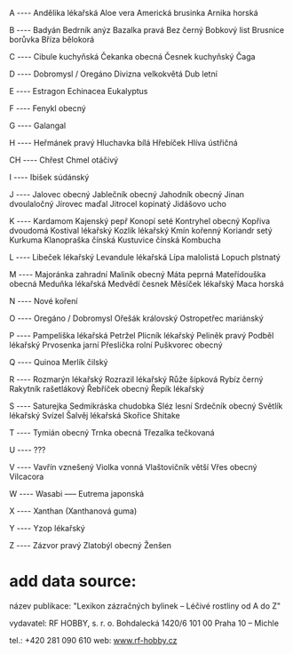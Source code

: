 A ----
    Andělika lékařská
    Aloe vera
    Americká brusinka
    Arnika horská


B ----
    Badyán
    Bedrník anýz
    Bazalka pravá
    Bez černý
    Bobkový list
    Brusnice borůvka
    Bříza bělokorá


C ----
    Cibule kuchyňská
    Čekanka obecná
    Česnek kuchyňský
    Čaga


D ----
    Dobromysl / Oregáno
    Divizna velkokvětá
    Dub letní


E ----
    Estragon
    Echinacea
    Eukalyptus


F ----
    Fenykl obecný


G ----
    Galangal


H ----
    Heřmánek pravý
    Hluchavka bílá
    Hřebíček
    Hlíva ústřičná


CH ----
    Chřest
    Chmel otáčivý


I ----
    Ibišek súdánský


J ----
    Jalovec obecný
    Jablečník obecný
    Jahodník obecný
    Jinan dvoulaločný
    Jírovec maďal
    Jitrocel kopinatý
    Jidášovo ucho


K ----
    Kardamom
    Kajenský pepř
    Konopí seté
    Kontryhel obecný
    Kopřiva dvoudomá
    Kostival lékařský
    Kozlík lékařský
    Kmín kořenný
    Koriandr setý
    Kurkuma
    Klanopraška čínská
    Kustuvice čínská
    Kombucha


L ----
    Libeček lékařský
    Levandule lékařská
    Lípa malolistá
    Lopuch plstnatý


M ----
    Majoránka zahradní
    Maliník obecný
    Máta peprná
    Mateřídouška obecná
    Meduňka lékařská
    Medvědí česnek
    Měsíček lékařský
    Maca horská


N ----
    Nové koření


O ----
    Oregáno / Dobromysl
    Ořešák královský
    Ostropetřec mariánský


P ----
    Pampeliška lékařská
    Petržel
    Plicník lékařský
    Peliněk pravý
    Podběl lékařský
    Prvosenka jarní
    Přeslička rolní
    Puškvorec obecný


Q ----
    Quinoa Merlík čilský


R ----
    Rozmarýn lékařský
    Rozrazil lékařský
    Růže šípková
    Rybíz černý
    Rakytník rašetlákový
    Řebříček obecný
    Řepík lékařský


S ----
    Saturejka
    Sedmikráska chudobka
    Sléz lesní
    Srdečník obecný
    Světlík lékařský
    Svízel
    Šalvěj lékařská
    Skořice
    Shitake


T ----
    Tymián obecný
    Trnka obecná
    Třezalka tečkovaná



U ----
    ???


V ----
    Vavřín vznešený
    Violka vonná
    Vlaštovičník větší
    Vřes obecný
    Vilcacora


W ----
    Wasabi ––– Eutrema japonská


X ----
    Xanthan (Xanthanová guma)


Y ----
    Yzop lékařský


Z ----
    Zázvor pravý
    Zlatobýl obecný
    Ženšen




add data source:
==================

název publikace:
"Lexikon zázračných bylinek – Léčivé rostliny od A do Z"

vydavatel:
RF HOBBY, s. r. o.
Bohdalecká 1420/6
101 00 Praha 10 – Michle

tel.: +420 281 090 610
web: www.rf-hobby.cz

